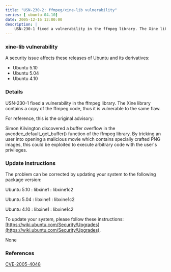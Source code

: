 ```yaml
---
title: "USN-230-2: ffmpeg/xine-lib vulnerability"
series: [ ubuntu-04.10]
date: 2005-12-16 12:00:00
description: |
    USN-230-1 fixed a vulnerability in the ffmpeg library. The Xine library contains a copy of the ffmpeg code, thus it is vulnerable to the same flaw.
--- 
```

 
### xine-lib vulnerability

A security issue affects these releases of Ubuntu and its derivatives:

* Ubuntu 5.10
* Ubuntu 5.04
* Ubuntu 4.10

### Details

USN-230-1 fixed a vulnerability in the ffmpeg library. The Xine library contains a copy of the ffmpeg code, thus it is vulnerable to the same flaw.

For reference, this is the original advisory:

 Simon Kilvington discovered a buffer overflow in the avcodec_default_get_buffer() function of the ffmpeg library. By tricking an user into opening a malicious movie which contains specially crafted PNG images, this could be exploited to execute arbitrary code with the user&#39;s privileges.

### Update instructions

The problem can be corrected by updating your system to the following package version:

Ubuntu 5.10
 : libxine1 
 : libxine1c2 

Ubuntu 5.04
 : libxine1 
 : libxine1c2 

Ubuntu 4.10
 : libxine1 
 : libxine1c2 

To update your system, please follow these instructions: [https://wiki.ubuntu.com/Security/Upgrades](https://wiki.ubuntu.com/Security/Upgrades).

None

### References

 [CVE-2005-4048](http://people.ubuntu.com/~ubuntu-security/cve/CVE-2005-4048)
 
